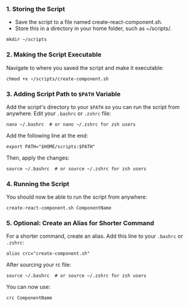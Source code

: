 ### 1. Storing the Script

- Save the script to a file named create-react-component.sh.
- Store this in a directory in your home folder, such as ~/scripts/.

```
mkdir ~/scripts
```

### 2. Making the Script Executable

Navigate to where you saved the script and make it executable:

```
chmod +x ~/scripts/create-component.sh
```

### 3. Adding Script Path to `$PATH` Variable

Add the script's directory to your `$PATH` so you can run the script from anywhere. Edit your `.bashrc` or `.zshrc` file:

```
nano ~/.bashrc  # or nano ~/.zshrc for zsh users
```

Add the following line at the end:

```
export PATH="$HOME/scripts:$PATH"
```

Then, apply the changes:

```
source ~/.bashrc  # or source ~/.zshrc for zsh users
```

### 4. Running the Script

You should now be able to run the script from anywhere:

```
create-react-component.sh ComponentName
```

### 5. Optional: Create an Alias for Shorter Command

For a shorter command, create an alias. Add this line to your `.bashrc` or `.zshrc`:

```
alias crc="create-component.sh"
```

After sourcing your rc file:

```
source ~/.bashrc  # or source ~/.zshrc for zsh users
```

You can now use:

```
crc ComponentName
```
